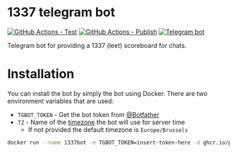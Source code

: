 # 1337 telegram bot

[![GitHub Actions - Test](https://github.com/pascalroose/elite1337bot/actions/workflows/test.yaml/badge.svg)](https://github.com/PascalRoose/elite1337bot/actions/workflows/test.yaml)
[![GitHub Actions - Publish](https://github.com/pascalroose/elite1337bot/actions/workflows/publish.yaml/badge.svg)](https://github.com/PascalRoose/elite1337bot/actions/workflows/publish.yaml)
[![Telegram bot](https://img.shields.io/badge/Telegram-@elite1337bot-blue.svg)](https://t.me/elite1337bot)

Telegram bot for providing a 1337 (leet) scoreboard for chats. 

# Installation

You can install the bot by simply the bot using Docker. There are two environment variables that are used:

- `TGBOT_TOKEN` - Get the bot token from [@Botfather](https://t.me/Botfather)
- `TZ` - Name of the [timezone](https://en.wikipedia.org/wiki/List_of_tz_database_time_zones) the bot will use for server time
  -  If not provided the default timezone is `Europe/Brussels`

```bash
docker run --name 1337bot -e TGBOT_TOKEN=insert-token-here -d ghcr.io/pascalroose/elite1337bot
```
